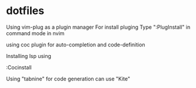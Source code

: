 # dotfiles

Using vim-plug as a plugin manager
For install pluging
 Type ":PlugInstall" in command mode in nvim

    
using coc plugin for auto-completion and code-definition

Installing lsp using
 
   :Cocinstall <package name>

Using "tabnine" for code generation can use "Kite"
